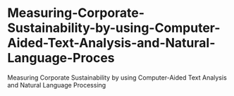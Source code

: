# Measuring-Corporate-Sustainability-by-using-Computer-Aided-Text-Analysis-and-Natural-Language-Proces
Measuring Corporate Sustainability by using Computer-Aided Text Analysis and Natural Language Processing
